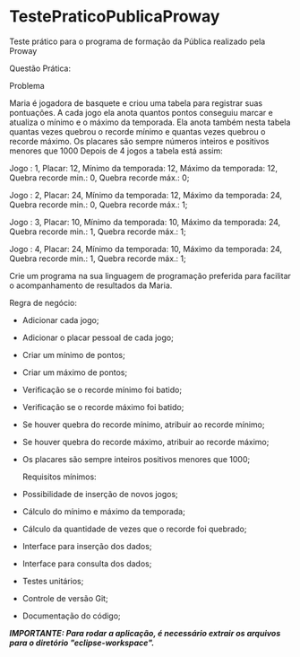   # TestePraticoPublicaProway
Teste prático para o programa de formação da Pública realizado pela Proway

  Questão Prática:

  Problema

Maria é jogadora de basquete e criou uma tabela para registrar suas pontuações. A cada jogo ela anota quantos pontos conseguiu marcar e atualiza o mínimo e o máximo da temporada. Ela anota também nesta tabela quantas vezes quebrou o recorde mínimo e quantas vezes quebrou o recorde máximo. Os placares são sempre números inteiros e positivos menores que 1000 Depois de 4 jogos a tabela está assim:

Jogo : 1, Placar: 12, Mínimo da temporada: 12, Máximo da temporada: 12, Quebra recorde min.: 0, Quebra recorde máx.: 0;

Jogo : 2, Placar: 24, Mínimo da temporada: 12, Máximo da temporada: 24, Quebra recorde min.: 0, Quebra recorde máx.: 1;

Jogo : 3, Placar: 10, Mínimo da temporada: 10, Máximo da temporada: 24, Quebra recorde min.: 1, Quebra recorde máx.: 1;

Jogo : 4, Placar: 24, Mínimo da temporada: 10, Máximo da temporada: 24, Quebra recorde min.: 1, Quebra recorde máx.: 1;
 
 Crie um programa na sua linguagem de programação preferida para facilitar o acompanhamento de resultados da Maria. 
  
  Regra de negócio:
- Adicionar cada jogo;
- Adicionar o placar pessoal de cada jogo;
- Criar um mínimo de pontos;
- Criar um máximo de pontos;
- Verificação se o recorde mínimo foi batido;
- Verificação se o recorde máximo foi batido;
- Se houver quebra do recorde mínimo, atribuir ao recorde mínimo;
- Se houver quebra do recorde máximo, atribuir ao recorde máximo;
- Os placares são sempre inteiros positivos menores que 1000;

  Requisitos mínimos:
- Possibilidade de inserção de novos jogos;
- Cálculo do mínimo e máximo da temporada;
- Cálculo da quantidade de vezes que o recorde foi quebrado;
- Interface para inserção dos dados;
- Interface para consulta dos dados;
- Testes unitários;
- Controle de versão Git;
- Documentação do código;


***IMPORTANTE: Para rodar a aplicação, é necessário extrair os arquivos para o diretório "eclipse-workspace".***
